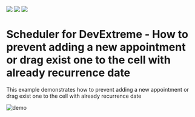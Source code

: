 <!-- default badges list -->
![](https://img.shields.io/endpoint?url=https://codecentral.devexpress.com/api/v1/VersionRange/558843436/22.1.5%2B)
[![](https://img.shields.io/badge/Open_in_DevExpress_Support_Center-FF7200?style=flat-square&logo=DevExpress&logoColor=white)](https://supportcenter.devexpress.com/ticket/details/T1127760)
[![](https://img.shields.io/badge/📖_How_to_use_DevExpress_Examples-e9f6fc?style=flat-square)](https://docs.devexpress.com/GeneralInformation/403183)
<!-- default badges end -->

# Scheduler for DevExtreme - How to prevent adding a new appointment or drag exist one to the cell with already recurrence date
This example demonstrates how to prevent adding a new appointment or drag exist one to the cell with already recurrence date

![demo](https://user-images.githubusercontent.com/53352872/218763367-dca6b472-8535-478e-a994-b1ab4e00fac9.gif)

